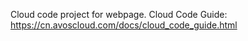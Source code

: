 Cloud code project for webpage. Cloud Code Guide: https://cn.avoscloud.com/docs/cloud_code_guide.html